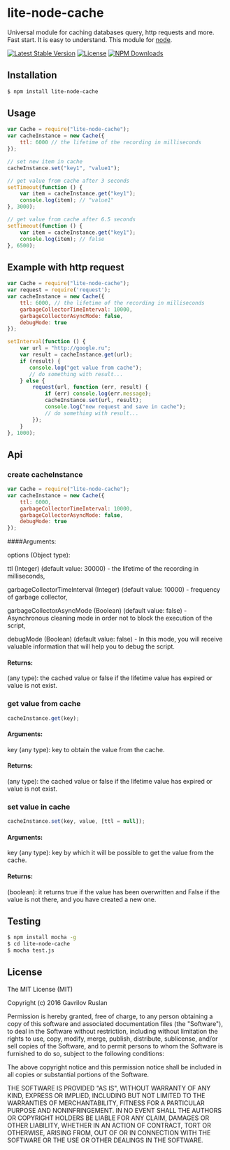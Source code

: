 # lite-node-cache
Universal module for caching databases query, http requests and more. Fast start. It is easy to understand.
This module for [node](http://nodejs.org).

[![Latest Stable Version](https://img.shields.io/npm/v/lite-node-cache.svg)](https://www.npmjs.com/package/lite-node-cache)
[![License](https://img.shields.io/npm/l/lite-node-cache.svg)](https://www.npmjs.com/package/lite-node-cache)
[![NPM Downloads](https://img.shields.io/npm/dt/lite-node-cache.svg)](https://www.npmjs.com/package/lite-node-cache)

## Installation

```bash
$ npm install lite-node-cache
```

## Usage

```js
var Cache = require("lite-node-cache");
var cacheInstance = new Cache({
    ttl: 6000 // the lifetime of the recording in milliseconds
});

// set new item in cache
cacheInstance.set("key1", "value1");

// get value from cache after 3 seconds
setTimeout(function () {
    var item = cacheInstance.get("key1");
    console.log(item); // "value1"
}, 3000);

// get value from cache after 6.5 seconds
setTimeout(function () {
    var item = cacheInstance.get("key1");
    console.log(item); // false
}, 6500);
```

## Example with http request

```js
var Cache = require("lite-node-cache");
var request = require('request');
var cacheInstance = new Cache({
    ttl: 6000, // the lifetime of the recording in milliseconds
    garbageCollectorTimeInterval: 10000,
    garbageCollectorAsyncMode: false,
    debugMode: true
});

setInterval(function () {
    var url = "http://google.ru";
    var result = cacheInstance.get(url);
    if (result) {
       console.log("get value from cache");
       // do something with result...
    } else {
        request(url, function (err, result) {
            if (err) console.log(err.message);
            cacheInstance.set(url, result);
            console.log("new request and save in cache");
            // do something with result...
        });
    }
}, 1000);
```

## Api

### create cacheInstance
```js
var Cache = require("lite-node-cache");
var cacheInstance = new Cache({
    ttl: 6000,
    garbageCollectorTimeInterval: 10000,
    garbageCollectorAsyncMode: false,
    debugMode: true
});
```
####Arguments:

options (Object type):

ttl (Integer) (default value: 30000) - the lifetime of the recording in milliseconds,

garbageCollectorTimeInterval (Integer) (default value: 10000) - frequency of garbage collector,

garbageCollectorAsyncMode (Boolean) (default value: false) - Asynchronous cleaning mode in order not to block the execution of the script,

debugMode (Boolean) (default value: false) - In this mode, you will receive valuable information that will help you to debug the script.

#### Returns:

(any type): the cached value or false if the lifetime value has expired or value is not exist.

### get value from cache
```js
cacheInstance.get(key);
```
#### Arguments:
key (any type): key to obtain the value from the cache.

#### Returns:
(any type): the cached value or false if the lifetime value has expired or value is not exist.

### set value in cache
```js
cacheInstance.set(key, value, [ttl = null]);
```
#### Arguments:
key (any type): key by which it will be possible to get the value from the cache.

#### Returns:
(boolean): it returns true if the value has been overwritten and False if the value is not there, and you have created a new one.


## Testing

```bash
$ npm install mocha -g
$ cd lite-node-cache
$ mocha test.js
```


## License

The MIT License (MIT)

Copyright (c) 2016 Gavrilov Ruslan

Permission is hereby granted, free of charge, to any person obtaining a copy of this software and associated documentation files (the "Software"), to deal in the Software without restriction, including without limitation the rights to use, copy, modify, merge, publish, distribute, sublicense, and/or sell copies of the Software, and to permit persons to whom the Software is furnished to do so, subject to the following conditions:

The above copyright notice and this permission notice shall be included in all copies or substantial portions of the Software.

THE SOFTWARE IS PROVIDED "AS IS", WITHOUT WARRANTY OF ANY KIND, EXPRESS OR IMPLIED, INCLUDING BUT NOT LIMITED TO THE WARRANTIES OF MERCHANTABILITY, FITNESS FOR A PARTICULAR PURPOSE AND NONINFRINGEMENT. IN NO EVENT SHALL THE AUTHORS OR COPYRIGHT HOLDERS BE LIABLE FOR ANY CLAIM, DAMAGES OR OTHER LIABILITY, WHETHER IN AN ACTION OF CONTRACT, TORT OR OTHERWISE, ARISING FROM, OUT OF OR IN CONNECTION WITH THE SOFTWARE OR THE USE OR OTHER DEALINGS IN THE SOFTWARE.
